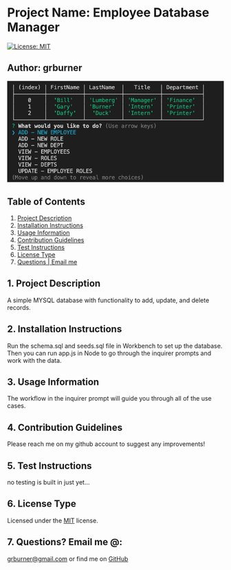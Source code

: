 # Project Name: Employee Database Manager


[![License: MIT](https://img.shields.io/badge/License-MIT-yellow.svg)](https://opensource.org/licenses/MIT)

## Author: grburner


<p align="center">
  <img alt="README Generator in Action" src="screenshot.png">
</p>

## Table of Contents
<!--ts-->
1. [ Project Description ](#desc)
2. [ Installation Instructions ](#inst)
3. [ Usage Information ](#use)
4. [ Contribution Guidelines ](#guide)
5. [ Test Instructions ](#test)
6. [ License Type ](#l-type)
7. [ Questions | Email me ](#email)


<!--te-->
<a name="desc"></a>
## 1. Project Description

A simple MYSQL database with functionality to add, update, and delete records.
<a name="inst"></a>
## 2. Installation Instructions

 Run the schema.sql and seeds.sql file in Workbench to set up the database. Then you can run app.js in Node to go through the inquirer prompts and work with the data.

<a name="use"></a>
## 3. Usage Information

 The workflow in the inquirer prompt will guide you through all of the use cases.

<a name="guide"></a>
## 4. Contribution Guidelines

 Please reach me on my github account to suggest any improvements!

<a name="test"></a>
## 5. Test Instructions

 no testing is built in just yet...

<a name="l-type"></a>
## 6. License Type

 Licensed under the [MIT](license/mit.txt) license.

<a name="email"></a>
## 7. Questions? Email me @:

[grburner@gmail.com](mailto:grburner@gmail.com) or find me on [GitHub](https://github.com/grburner)
